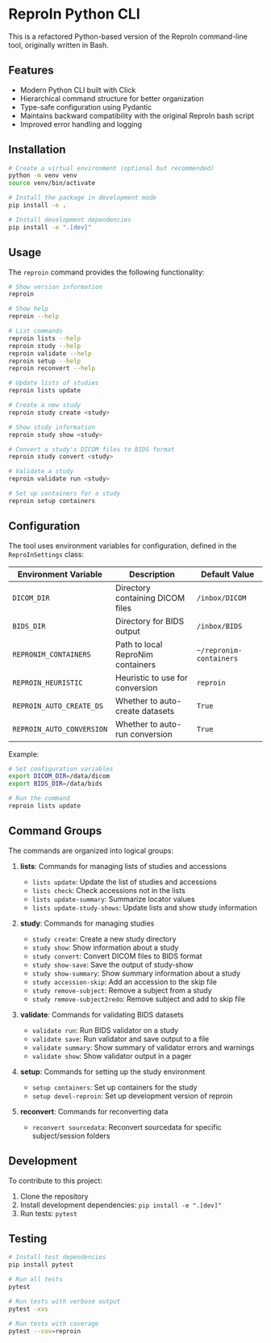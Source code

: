 # ReproIn Python CLI

This is a refactored Python-based version of the ReproIn command-line tool, originally written in Bash.

## Features

- Modern Python CLI built with Click
- Hierarchical command structure for better organization
- Type-safe configuration using Pydantic
- Maintains backward compatibility with the original ReproIn bash script
- Improved error handling and logging

## Installation

```bash
# Create a virtual environment (optional but recommended)
python -m venv venv
source venv/bin/activate

# Install the package in development mode
pip install -e .

# Install development dependencies
pip install -e ".[dev]"
```

## Usage

The `reproin` command provides the following functionality:

```bash
# Show version information
reproin

# Show help
reproin --help

# List commands
reproin lists --help
reproin study --help
reproin validate --help
reproin setup --help
reproin reconvert --help

# Update lists of studies
reproin lists update

# Create a new study
reproin study create <study>

# Show study information
reproin study show <study>

# Convert a study's DICOM files to BIDS format
reproin study convert <study>

# Validate a study
reproin validate run <study>

# Set up containers for a study
reproin setup containers
```

## Configuration

The tool uses environment variables for configuration, defined in the `ReproInSettings` class:

| Environment Variable | Description | Default Value |
|---------------------|-------------|---------------|
| `DICOM_DIR` | Directory containing DICOM files | `/inbox/DICOM` |
| `BIDS_DIR` | Directory for BIDS output | `/inbox/BIDS` |
| `REPRONIM_CONTAINERS` | Path to local ReproNim containers | `~/repronim-containers` |
| `REPROIN_HEURISTIC` | Heuristic to use for conversion | `reproin` |
| `REPROIN_AUTO_CREATE_DS` | Whether to auto-create datasets | `True` |
| `REPROIN_AUTO_CONVERSION` | Whether to auto-run conversion | `True` |

Example:
```bash
# Set configuration variables
export DICOM_DIR=/data/dicom
export BIDS_DIR=/data/bids

# Run the command
reproin lists update
```

## Command Groups

The commands are organized into logical groups:

1. **lists**: Commands for managing lists of studies and accessions
   - `lists update`: Update the list of studies and accessions
   - `lists check`: Check accessions not in the lists
   - `lists update-summary`: Summarize locator values
   - `lists update-study-shows`: Update lists and show study information

2. **study**: Commands for managing studies
   - `study create`: Create a new study directory
   - `study show`: Show information about a study
   - `study convert`: Convert DICOM files to BIDS format
   - `study show-save`: Save the output of study-show
   - `study show-summary`: Show summary information about a study
   - `study accession-skip`: Add an accession to the skip file
   - `study remove-subject`: Remove a subject from a study
   - `study remove-subject2redo`: Remove subject and add to skip file

3. **validate**: Commands for validating BIDS datasets
   - `validate run`: Run BIDS validator on a study
   - `validate save`: Run validator and save output to a file
   - `validate summary`: Show summary of validator errors and warnings
   - `validate show`: Show validator output in a pager

4. **setup**: Commands for setting up the study environment
   - `setup containers`: Set up containers for the study
   - `setup devel-reproin`: Set up development version of reproin

5. **reconvert**: Commands for reconverting data
   - `reconvert sourcedata`: Reconvert sourcedata for specific subject/session folders

## Development

To contribute to this project:

1. Clone the repository
2. Install development dependencies: `pip install -e ".[dev]"`
3. Run tests: `pytest`

## Testing

```bash
# Install test dependencies
pip install pytest

# Run all tests
pytest

# Run tests with verbose output
pytest -xvs

# Run tests with coverage
pytest --cov=reproin
```